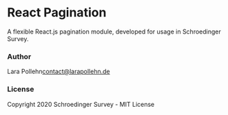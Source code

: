 # React Pagination

A flexible React.js pagination module, developed for usage in Schroedinger Survey.

### Author

Lara Pollehn<contact@larapollehn.de>

### License

Copyright 2020 Schroedinger Survey - MIT License